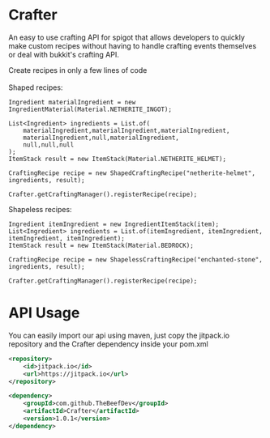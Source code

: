 # Crafter
An easy to use crafting API for spigot that allows developers to quickly make custom recipes without having to handle crafting events themselves or deal with bukkit's crafting API.

Create recipes in only a few lines of code
<br><br>
Shaped recipes:
```
Ingredient materialIngredient = new IngredientMaterial(Material.NETHERITE_INGOT);

List<Ingredient> ingredients = List.of(
    materialIngredient,materialIngredient,materialIngredient,
    materialIngredient,null,materialIngredient,
    null,null,null
);
ItemStack result = new ItemStack(Material.NETHERITE_HELMET);

CraftingRecipe recipe = new ShapedCraftingRecipe("netherite-helmet", ingredients, result);

Crafter.getCraftingManager().registerRecipe(recipe);
```

Shapeless recipes:
```
Ingredient itemIngredient = new IngredientItemStack(item);
List<Ingredient> ingredients = List.of(itemIngredient, itemIngredient, itemIngredient, itemIngredient);
ItemStack result = new ItemStack(Material.BEDROCK);
        
CraftingRecipe recipe = new ShapelessCraftingRecipe("enchanted-stone", ingredients, result);
        
Crafter.getCraftingManager().registerRecipe(recipe);
```
# API Usage
You can easily import our api using maven, just copy the jitpack.io repository and the Crafter dependency inside your pom.xml
```xml
<repository>
    <id>jitpack.io</id>
    <url>https://jitpack.io</url>
</repository>
```

```xml
<dependency>
    <groupId>com.github.TheBeefDev</groupId>
    <artifactId>Crafter</artifactId>
    <version>1.0.1</version>
</dependency>
```
